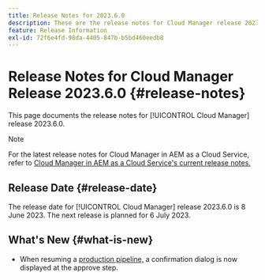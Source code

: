 ```yaml
---
title: Release Notes for 2023.6.0
description: These are the release notes for Cloud Manager release 2023.6.0.
feature: Release Information
exl-id: 72f6e4fd-98da-4405-847b-b5bd460eedb8
---
```

# Release Notes for Cloud Manager Release 2023.6.0 {#release-notes}

This page documents the release notes for [!UICONTROL Cloud Manager] release 2023.6.0.

>[!NOTE]
>
>For the latest release notes for Cloud Manager in AEM as a Cloud Service, refer to [Cloud Manager in AEM as a Cloud Service's current release notes.](https://experienceleague.adobe.com/docs/experience-manager-cloud-service/content/implementing/using-cloud-manager/release-notes-cloud-manager/release-notes-cm-current.html)

## Release Date {#release-date}

The release date for [!UICONTROL Cloud Manager] release 2023.6.0 is 8 June 2023. The next release is planned for 6 July 2023.

## What's New {#what-is-new}

* When resuming a [production pipeline,](/help/using/production-pipelines.md) a confirmation dialog is now displayed at the approve step.
